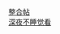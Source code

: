 [整合帖](http://tieba.baidu.com/p/4325770520?see_lz=1&pn=)   
[深夜不睡觉看](http://tieba.baidu.com/p/4324705979?see_lz=1&pn=)   
